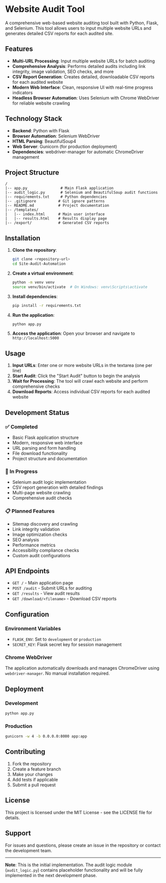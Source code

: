 # Website Audit Tool

A comprehensive web-based website auditing tool built with Python, Flask, and Selenium. This tool allows users to input multiple website URLs and generates detailed CSV reports for each audited site.

## Features

- **Multi-URL Processing**: Input multiple website URLs for batch auditing
- **Comprehensive Analysis**: Performs detailed audits including link integrity, image validation, SEO checks, and more
- **CSV Report Generation**: Creates detailed, downloadable CSV reports for each audited website
- **Modern Web Interface**: Clean, responsive UI with real-time progress indicators
- **Headless Browser Automation**: Uses Selenium with Chrome WebDriver for reliable website crawling

## Technology Stack

- **Backend**: Python with Flask
- **Browser Automation**: Selenium WebDriver
- **HTML Parsing**: BeautifulSoup4
- **Web Server**: Gunicorn (for production deployment)
- **Dependencies**: webdriver-manager for automatic ChromeDriver management

## Project Structure

```
/
|-- app.py               # Main Flask application
|-- audit_logic.py       # Selenium and BeautifulSoup audit functions
|-- requirements.txt     # Python dependencies
|-- .gitignore          # Git ignore patterns
|-- README.md           # Project documentation
|-- /templates/
|   |-- index.html      # Main user interface
|   |-- results.html    # Results display page
|-- /export/            # Generated CSV reports
```

## Installation

1. **Clone the repository**:
   ```bash
   git clone <repository-url>
   cd Site-Audit-Automation
   ```

2. **Create a virtual environment**:
   ```bash
   python -m venv venv
   source venv/bin/activate  # On Windows: venv\Scripts\activate
   ```

3. **Install dependencies**:
   ```bash
   pip install -r requirements.txt
   ```

4. **Run the application**:
   ```bash
   python app.py
   ```

5. **Access the application**:
   Open your browser and navigate to `http://localhost:5000`

## Usage

1. **Input URLs**: Enter one or more website URLs in the textarea (one per line)
2. **Start Audit**: Click the "Start Audit" button to begin the analysis
3. **Wait for Processing**: The tool will crawl each website and perform comprehensive checks
4. **Download Reports**: Access individual CSV reports for each audited website

## Development Status

### ✅ Completed
- Basic Flask application structure
- Modern, responsive web interface
- URL parsing and form handling
- File download functionality
- Project structure and documentation

### 🚧 In Progress
- Selenium audit logic implementation
- CSV report generation with detailed findings
- Multi-page website crawling
- Comprehensive audit checks

### 📋 Planned Features
- Sitemap discovery and crawling
- Link integrity validation
- Image optimization checks
- SEO analysis
- Performance metrics
- Accessibility compliance checks
- Custom audit configurations

## API Endpoints

- `GET /` - Main application page
- `POST /audit` - Submit URLs for auditing
- `GET /results` - View audit results
- `GET /download/<filename>` - Download CSV reports

## Configuration

### Environment Variables
- `FLASK_ENV`: Set to `development` or `production`
- `SECRET_KEY`: Flask secret key for session management

### Chrome WebDriver
The application automatically downloads and manages ChromeDriver using `webdriver-manager`. No manual installation required.

## Deployment

### Development
```bash
python app.py
```

### Production
```bash
gunicorn -w 4 -b 0.0.0.0:8000 app:app
```

## Contributing

1. Fork the repository
2. Create a feature branch
3. Make your changes
4. Add tests if applicable
5. Submit a pull request

## License

This project is licensed under the MIT License - see the LICENSE file for details.

## Support

For issues and questions, please create an issue in the repository or contact the development team.

---

**Note**: This is the initial implementation. The audit logic module (`audit_logic.py`) contains placeholder functionality and will be fully implemented in the next development phase.
